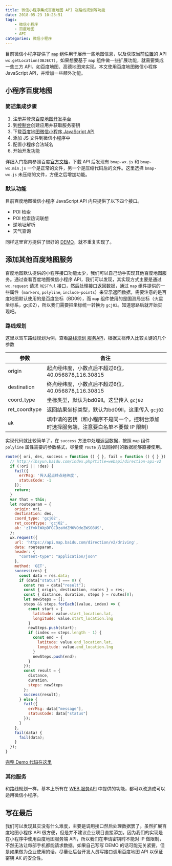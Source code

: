 ```yaml
---
title: 微信小程序集成百度地图 API 及路线规划等功能
date: 2018-05-23 10:23:51
tags:
    - 微信小程序
    - 百度地图
    - API
categories: 微信小程序
---
```


目前微信小程序提供了 [`map`][2] 组件用于展示一些地图信息，以及获取当前[位置][3]的 API `wx.getLocation(OBJECT)`。如果想要基于 `map` 组件做一些扩展功能，就需要集成一些三方 API，如百度地图、高德地图来实现。本文使用百度地图微信小程序 JavaScript API，并增加一些额外功能。



## 小程序百度地图

### 简述集成步骤

1.  注册并登录[百度地图开发平台][8]
1.  到[控制台][7]创建应用并获取服务密钥
1.  下载[百度地图微信小程序 JavaScript API][6]
1.  添加 JS 文件到微信小程序中
1.  配置小程序合法域名
1.  开始开发功能
<!-- more -->
详细入门指南参照百度[官方文档][4]，下载 API 后发现有 `bmap-wx.js` 和 `bmap-wx.min.js` 一个是正常的文件，另一个是压缩代码后的文件。这里选择 `bmap-wx.js` 未压缩的文件，方便之后增加功能。

### 默认功能

目前百度地图微信小程序 JavaScript API 内只提供了以下四个接口。

* POI 检索
* POI 检索热词联想
* 逆地址解析
* 天气查询

同样这里官方提供了很好的 [DEMO][5]，就不重复实现了。

## 添加其他百度地图服务

百度地图默认提供的小程序接口功能太少，我们可以自己动手实现其他百度地图服务。通过查看百度地图微信小程序 API，我们可以发现，其实现方式主要是通过 `wx.request` 请求 `RESTful` 接口，然后处理接口返回数据，通过 `map` 组件提供的一些属性（`markers`, `polyline`, `include-points`）来显示返回数据，需要注意的是百度地图默认使用的是百度坐标（BD09），而 `map` 组件使用的是国测局坐标（火星坐标系，gcj02），所以我们需要把坐标统一转换为 `gcj02`。知道思路后就开始实现吧。

### 路线规划

这里以驾车路线规划为例，查看[路线规划 服务API][2]，根据文档传入比较关键的几个参数 

参数 | 备注
--- | ---
origin | 起点经纬度，小数点后不超过6位，40.056878,116.30815
destination | 终点经纬度，小数点后不超过6位，40.056878,116.30815
coord_type | 坐标类型，默认为bd09ll。这里传入 `gcj02`
ret_coordtype | 返回结果坐标类型，默认为bd09ll，这里传入 `gcj02`
ak | 填申请的密钥（和小程序不是同一个，控制台添加时选择服务端，注意要白名单不要做 IP 限制）

实现代码就比较简单了，在 `success` 方法中处理返回数据，按照 `map` 组件 `polyline` 属性需要的参数格式，尽量使 `route` 方法回掉时的数据能够直接使用。

``` js
route({ ori, des, success = function () { }, fail = function () { } }) {
  // http://lbsyun.baidu.com/index.php?title=webapi/direction-api-v2
  if (!ori || !des) {
    fail({
      errMsg: '传入起点终点经纬度',
      statusCode: -1
    });
    return;
  }
  var that = this;
  let routeparam = {
    origin: ori,
    destination: des,
    coord_type: 'gcj02',
    ret_coordtype: 'gcj02',
    ak: 'zIfvklWXpDFGCDzaHdZM6VOdeZWSO8US',
  };
  wx.request({
    url: 'https://api.map.baidu.com/direction/v2/driving',
    data: routeparam,
    header: {
      "content-type": "application/json"
    },
    method: 'GET',
    success(res) {
      const data = res.data;
      if (data["status"] === 0) {
        const res = data["result"];
        const { origin, destination, routes } = res;
        const { distance, duration, steps } = routes[0];
        let newSteps = [];
        steps && steps.forEach((value, index) => {
          const start = {
            latitude: value.start_location.lat,
            longitude: value.start_location.lng
          }
          newSteps.push(start);
          if (index == steps.length - 1) {
            const end = {
              latitude: value.end_location.lat,
              longitude: value.end_location.lng
            }
            newSteps.push(end);
          }
        });
        const result = {
          distance,
          duration,
          steps: newSteps
        };
        success(result);
      } else {
        fail({
          errMsg: data["message"],
          statusCode: data["status"]
        });
      }
    },
    fail(data) {
      fail(data);
    }
  });
}
```

[完整 Demo 代码在这里][9]

### 其他服务

和路线规划一样，基本上所有在 [WEB 服务API][10] 中提供的功能，都可以改造成可以适用微信小程序。

## 写在最后

我们可以发现其实没有什么难度，主要是调用接口然后处理数据罢了。虽然扩展百度地图小程序 API 很方便，但是并不建议企业项目直接添加。因为我们的实现是在小程序中使用百度地图服务端 API，所以我们在申请密钥时不能对 IP 做限制，不然无法让每部手机都能请求数据。如果自己写写 DEMO 的话可能无关紧要，但是如果做为企业使用的话，尽量让后台开发人员写接口调用百度地图 API 以保证密钥 AK 的安全性。

[0]: http://lbsyun.baidu.com/index.php?title=wxjsapi
[1]: http://lbsyun.baidu.com/index.php?title=webapi/direction-api-v2
[2]: https://developers.weixin.qq.com/miniprogram/dev/component/map.html
[3]: https://developers.weixin.qq.com/miniprogram/dev/api/location.html
[4]: http://lbsyun.baidu.com/index.php?title=wxjsapi/guide/key
[5]: http://lbsyun.baidu.com/index.php?title=wxjsapi/guide/getpoi
[6]: http://lbsyun.baidu.com/index.php?title=wxjsapi/wxjs-download
[7]: http://lbsyun.baidu.com/apiconsole/key
[8]: http://lbsyun.baidu.com/index.php?title=%E9%A6%96%E9%A1%B5
[9]: https://github.com/NoPPT/wx-app-demo
[10]: http://lbsyun.baidu.com/index.php?title=webapi
